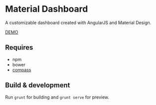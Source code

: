 # Material Dashboard

A customizable dashboard created with AngularJS and Material Design.

[DEMO](http://material-admin-dashboard.surge.sh)

## Requires
- npm
- bower
- [compass](http://compass-style.org/install/)

## Build & development

Run `grunt` for building and `grunt serve` for preview.

